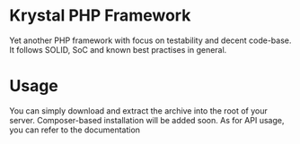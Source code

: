 Krystal PHP Framework
=====================

Yet another PHP framework with focus on testability and decent code-base. It follows SOLID, SoC and known best practises in general.

Usage
=====

You can simply download and extract the archive into the root of your server. Composer-based installation will be added soon. 
As for API usage, you can refer to the documentation
